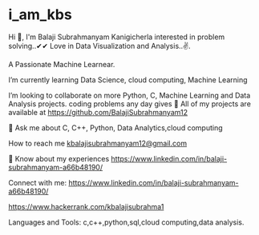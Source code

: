 # i_am_kbs

Hi 👋, I'm Balaji Subrahmanyam Kanigicherla interested in problem solving..✔✔
Love in Data Visualization and Analysis..✌.

A Passionate Machine Learnear.

I’m currently learning Data Science, cloud computing, Machine Learning

I’m looking to collaborate on more Python, C, Machine Learning and Data Analysis projects.
coding problems any day gives 👋
All of my projects are available at https://github.com/BalajiSubrahmanyam12

💬 Ask me about C, C++, Python, Data Analytics,cloud computing

How to reach me kbalajisubrahmanyam12@gmail.com

📄 Know about my experiences https://www.linkedin.com/in/balaji-subrahmanyam-a66b48190/


Connect with me:
https://www.linkedin.com/in/balaji-subrahmanyam-a66b48190/

https://www.hackerrank.com/kbalajisubrahma1

Languages and Tools:
c,c++,python,sql,cloud computing,data analysis.
